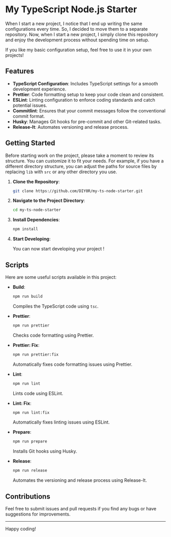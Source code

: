 # My TypeScript Node.js Starter

When I start a new project, I notice that I end up writing the same configurations every time. So, I decided to move them to a separate repository. Now, when I start a new project, I simply clone this repository and enjoy the development process without spending time on setup.

If you like my basic configuration setup, feel free to use it in your own projects!

## Features

- **TypeScript Configuration**: Includes TypeScript settings for a smooth development experience.
- **Prettier**: Code formatting setup to keep your code clean and consistent.
- **ESLint**: Linting configuration to enforce coding standards and catch potential issues.
- **Commitlint**: Ensures that your commit messages follow the conventional commit format.
- **Husky**: Manages Git hooks for pre-commit and other Git-related tasks.
- **Release-It**: Automates versioning and release process.

## Getting Started

Before starting work on the project, please take a moment to review its structure. You can customize it to fit your needs. For example, if you have a different directory structure, you can adjust the paths for source files by replacing `lib` with `src` or any other directory you use.

1. **Clone the Repository**:

   ```bash
   git clone https://github.com/DIY0R/my-ts-node-starter.git
   ```

2. **Navigate to the Project Directory**:

   ```bash
   cd my-ts-node-starter
   ```

3. **Install Dependencies**:

   ```bash
   npm install
   ```

4. **Start Developing**:

   You can now start developing your project !

## Scripts

Here are some useful scripts available in this project:

- **Build**:

  ```bash
  npm run build
  ```

  Compiles the TypeScript code using `tsc`.

- **Prettier**:

  ```bash
  npm run prettier
  ```

  Checks code formatting using Prettier.

- **Prettier: Fix**:

  ```bash
  npm run prettier:fix
  ```

  Automatically fixes code formatting issues using Prettier.

- **Lint**:

  ```bash
  npm run lint
  ```

  Lints code using ESLint.

- **Lint: Fix**:

  ```bash
  npm run lint:fix
  ```

  Automatically fixes linting issues using ESLint.

- **Prepare**:

  ```bash
  npm run prepare
  ```

  Installs Git hooks using Husky.

- **Release**:

  ```bash
  npm run release
  ```

  Automates the versioning and release process using Release-It.

## Contributions

Feel free to submit issues and pull requests if you find any bugs or have suggestions for improvements.

---

Happy coding!
